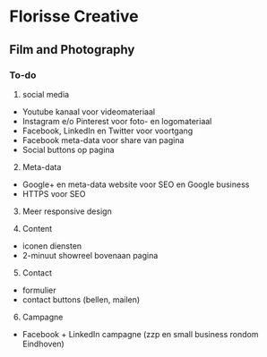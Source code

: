 # Florisse Creative
## Film and Photography

### To-do

1. social media

- Youtube kanaal voor videomateriaal
- Instagram e/o Pinterest voor foto- en logomateriaal
- Facebook, LinkedIn en Twitter voor voortgang
- Facebook meta-data voor share van pagina
- Social buttons op pagina

2. Meta-data

- Google+ en meta-data website voor SEO en Google business
- HTTPS voor SEO

3. Meer responsive design

4. Content

- iconen diensten
- 2-minuut showreel bovenaan pagina

5. Contact

- formulier
- contact buttons (bellen, mailen)

6. Campagne

- Facebook + LinkedIn campagne (zzp en small business rondom Eindhoven)
